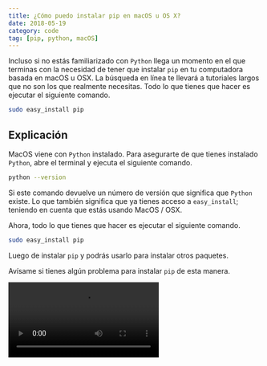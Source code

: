 ```yaml
---
title: ¿Cómo puedo instalar pip en macOS u OS X?
date: 2018-05-19
category: code
tag: [pip, python, macOS]
---
```


Incluso si no estás familiarizado con `Python` llega un momento en el que terminas con la necesidad de tener que instalar `pip` en tu computadora basada en macOS u OSX. La búsqueda en línea te llevará a tutoriales largos que no son los que realmente necesitas. Todo lo que tienes que hacer es ejecutar el siguiente comando.

```bash
sudo easy_install pip
```

## Explicación

MacOS viene con `Python` instalado. Para asegurarte de que tienes instalado `Python`, abre el terminal y ejecuta el siguiente comando.

```bash
python --version
```

Si este comando devuelve un número de versión que significa que `Python` existe. Lo que también significa que ya tienes acceso a `easy_install`; teniendo en cuenta que estás usando MacOS / OSX.

Ahora, todo lo que tienes que hacer es ejecutar el siguiente comando.

```bash
sudo easy_install pip
```

Luego de instalar `pip` y podrás usarlo para instalar otros paquetes.

Avísame si tienes algún problema para instalar `pip` de esta manera.

<video loop autoplay>
  <source src="https://i.imgur.com/O7HX1vX.mp4" type="video/mp4">
  Your browser does not support the video tag.
</video>
